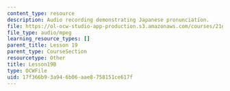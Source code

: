 ```yaml
---
content_type: resource
description: Audio recording demonstrating Japanese pronunciation.
file: https://ol-ocw-studio-app-production.s3.amazonaws.com/courses/21g-504-japanese-iv-spring-2009/17f366b93a946b06aae8758151ce617f_Lesson19B.mp3
file_type: audio/mpeg
learning_resource_types: []
parent_title: Lesson 19
parent_type: CourseSection
resourcetype: Other
title: Lesson19B
type: OCWFile
uid: 17f366b9-3a94-6b06-aae8-758151ce617f
---
```

